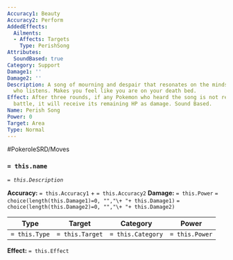 ```yaml
---
Accuracy1: Beauty
Accuracy2: Perform
AddedEffects:
  Ailments:
  - Affects: Targets
    Type: PerishSong
Attributes:
  SoundBased: true
Category: Support
Damage1: ''
Damage2: ''
Description: A song of mourning and despair that resonates on the minds of anyone
  who listens. Makes you feel like you are on your death bed.
Effect: After three rounds, if any Pokemon who heard the song is not removed from
  battle, it will receive its remaining HP as damage. Sound Based.
Name: Perish Song
Power: 0
Target: Area
Type: Normal
---
```


#PokeroleSRD/Moves

### `= this.name` 
*`= this.Description`*

**Accuracy:** `= this.Accuracy1` + `= this.Accuracy2`
**Damage:** `= this.Power` `= choice(length(this.Damage1)=0, "","\+ "+ this.Damage1)` `= choice(length(this.Damage2)=0, "","\+ "+ this.Damage2)`

| Type          | Target          | Category          | Power          |
| ------------- | --------------- | ----------------  | -------------- |
| `= this.Type` | `= this.Target` | `= this.Category` | `= this.Power` | 

**Effect:** `= this.Effect`